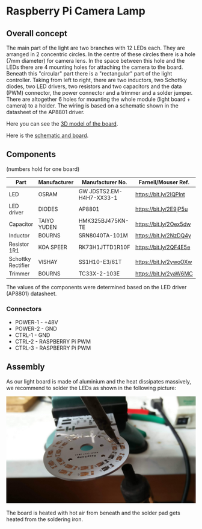 # Raspberry Pi Camera Lamp

## Overall concept

The main part of the light are two branches with 12 LEDs each. They are arranged in 2 concentric circles. In the centre of these circles there is a hole (7mm diameter) for camera lens. In the space between this hole and the LEDs there are 4 mounting holes for attaching the camera to the board. Beneath this "circular" part there is a "rectangular" part of the light controller. Taking from left to right, there are two inductors, two Schottky diodes, two LED drivers, two resistors and two capacitors and the data (PWM) connector, the power connector and a trimmer and a solder jumper. There are altogether 6 holes for mounting the whole module (light board + camera) to a holder. The wiring is based on a schematic shown in the datasheet of the AP8801 driver.

Here you can see the [3D model of the board](https://a360.co/2OzGw6O).

Here is the [schematic and board](https://cadlab.io/project/1334).

## Components
 (numbers hold for one board)

 |	Part				|	Manufacturer	|	Manufacturer No.			|	Farnell/Mouser Ref.			|	Pieces	|
 |	-----				|	-----			|	-----						|	-----						|	-----	|
 |	LED 				|	OSRAM			|	GW JDSTS2.EM-H4H7-XX33-1 	|	<https://bit.ly/2IQPlnt>	|	24		|
 |	LED driver 			|	DIODES 			|	AP8801 						|	<https://bit.ly/2E9jP5u>	|	2		|
 |	Capacitor 			|	TAIYO YUDEN 	|	HMK325BJ475KN-TE 			|	<https://bit.ly/2Oex5dw> 	|	2		|
 |	Inductor 			|	BOURNS 			|	SRN8040TA-101M 				|	<https://bit.ly/2NzDQ4y> 	|	2		|
 |	Resistor 1R1		|	KOA SPEER 		|	RK73H1JTTD1R10F 			|	<https://bit.ly/2QF4E5e>	|	2		|
 |	Schottky Rectifier 	|	VISHAY 			|	SS1H10-E3/61T 				|	<https://bit.ly/2ywoOXw>	|	2		|
 |	Trimmer 			|	BOURNS 			|	TC33X-2-103E 				|	<https://bit.ly/2yaW6MC>	|	1		|

The values of the components were determined based on the LED driver (AP8801) datasheet.

### Connectors

- POWER-1 - +48V
- POWER-2 - GND
- CTRL-1 - GND
- CTRL-2 - RASPBERRY Pi PWM 
- CTRL-3 - RASPBERRY Pi PWM 

## Assembly

As our light board is made of aluminium and the heat dissipates massively, we recommend to solder the LEDs as shown in the following picture:

![LEDSoldering](img/LEDSoldering.jpg)

The board is heated with hot air from beneath and the solder pad gets heated from the soldering iron.
